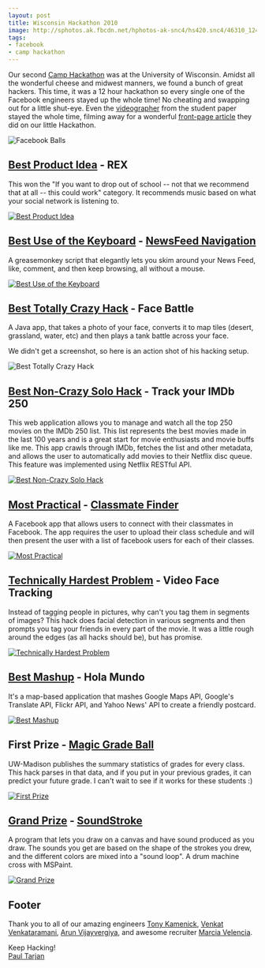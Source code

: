 ```yaml
---
layout: post
title: Wisconsin Hackathon 2010
image: http://sphotos.ak.fbcdn.net/hphotos-ak-snc4/hs420.snc4/46310_124198294296224_114869201895800_126993_2462153_n.jpg
tags:
- facebook
- camp hackathon
---
```

<style>
#post_content img {
  width: 600px;
  margin: auto;
  display: block;
}
</style>
Our second [Camp Hackathon](http://www.facebook.com/camphackathon) was at the University of Wisconsin. Amidst all the wonderful cheese and midwest manners, we found a bunch of great hackers. This time, it was a 12 hour hackathon so every single one of the Facebook engineers stayed up the whole time! No cheating and swapping out for a little shut-eye. Even the [videographer](http://www.facebook.com/adamparkzer) from the student paper stayed the whole time, filming away for a wonderful [front-page article](http://badgerherald.com/news/2010/09/19/uw_students_create_h.php) they did on our little Hackathon.

![Facebook Balls](http://sphotos.ak.fbcdn.net/hphotos-ak-ash2/hs335.ash2/61570_129446143771439_114869201895800_148590_1931986_n.jpg)


## [Best Product Idea](http://www.facebook.com/photo.php?pid=148622&id=114869201895800&ref=fbx_album) - REX

This won the "If you want to drop out of school -- not that we recommend that at all -- this could work" category. It recommends music based on what your social network is listening to.

[![Best Product Idea](https://mywebspace.wisc.edu/bjfritz2/public/RexScreenshot.png)](http://www.facebook.com/event.php?eid=150184801660041&v=wall&story_fbid=109685139090671)


## [Best Use of the Keyboard](http://www.facebook.com/photo.php?pid=148621&id=114869201895800) - [NewsFeed Navigation](http://dl.dropbox.com/u/4044504/Final%20Hack.user.js)

A greasemonkey script that elegantly lets you skim around your News Feed, like, comment, and then keep browsing, all without a mouse. 

[![Best Use of the Keyboard](http://dl.dropbox.com/u/4044504/screenshot.png)](http://www.facebook.com/event.php?eid=150184801660041&v=wall&story_fbid=161038120578860)


## [Best Totally Crazy Hack](http://www.facebook.com/photo.php?pid=148619&id=114869201895800) - Face Battle

A Java app, that takes a photo of your face, converts it to map tiles (desert, grassland, water, etc) and then plays a tank battle across your face.

We didn't get a screenshot, so here is an action shot of his hacking setup.

![Best Totally Crazy Hack](http://sphotos.ak.fbcdn.net/hphotos-ak-snc4/hs652.snc4/61245_129446027104784_114869201895800_148587_3470480_n.jpg)


## [Best Non-Crazy Solo Hack](http://www.facebook.com/photo.php?pid=148620&id=114869201895800) - Track your IMDb 250

This web application allows you to manage and watch all the top 250 movies on the IMDb 250 list. This list represents the best movies made in the last 100 years and is a great start for movie enthusiasts and movie buffs like me. This app crawls through IMDb, fetches the list and other metadata, and allows the user to automatically add movies to their Netflix disc queue. This feature was implemented using Netflix RESTful API.

[![Best Non-Crazy Solo Hack](https://mywebspace.wisc.edu/pdoshi/hackathon/wd250.PNG)](http://www.facebook.com/event.php?eid=150184801660041&v=wall&story_fbid=132131106834689&ref=mf)


## [Most Practical](http://www.facebook.com/photo.php?pid=148617&id=114869201895800) - [Classmate Finder](http://www.facebook.com/apps/application.php?id=161649433850197)

A Facebook app that allows users to connect with their classmates in Facebook. The app requires the user to upload their class schedule and will then present the user with a list of facebook users for each of their classes.

[![Most Practical](http://img4.imageshack.us/img4/4143/screenshot20100918at553.png)](http://www.facebook.com/event.php?eid=150184801660041&v=wall&story_fbid=159769494034802)


## [Technically Hardest Problem](http://www.facebook.com/photo.php?pid=148616&id=114869201895800) - Video Face Tracking

Instead of tagging people in pictures, why can't you tag them in segments of images? This hack does facial detection in various segments and then prompts you tag your friends in every part of the movie. It was a little rough around the edges (as all hacks should be), but has promise.

[![Technically Hardest Problem](http://zefrosnbrick.com/freezef/Screenshot.png)](http://www.facebook.com/event.php?eid=150184801660041&v=wall&story_fbid=127627770621846)


## [Best Mashup](http://www.facebook.com/photo.php?pid=148614&id=114869201895800) - Hola Mundo

It's a map-based application that mashes Google Maps API, Google's Translate API, Flickr API, and Yahoo News' API to create a friendly postcard.

[![Best Mashup](http://mattmueller.me/postcard.png)](http://www.facebook.com/event.php?eid=150184801660041&v=wall&story_fbid=118938944826045&ref=mf)


## First Prize - [Magic Grade Ball](http://crimson.scout.wisc.edu/projection/select.php)

UW-Madison publishes the summary statistics of grades for every class. This hack parses in that data, and if you put in your previous grades, it can predict your future grade. I can't wait to see if it works for these students :)

[![First Prize](http://crimson.scout.wisc.edu/projection/screenshot.png)](http://www.facebook.com/event.php?eid=150184801660041&v=wall&story_fbid=161614143852275&ref=mf)




## [Grand Prize](http://www.facebook.com/photo.php?pid=148628&id=114869201895800&ref=fbx_album) - [SoundStroke](http://pages.cs.wisc.edu/~mccardel/soundstroke/index.html)

A program that lets you draw on a canvas and have sound produced as you draw. The sounds you get are based on the shape of the strokes you drew, and the different colors are mixed into a "sound loop". A drum machine cross with MSPaint.

[![Grand Prize](http://i.imgur.com/WrxJa.png)](http://www.facebook.com/event.php?eid=150184801660041&v=wall&story_fbid=152354244795148&ref=mf)




## Footer

Thank you to all of our amazing engineers [Tony Kamenick](http://www.facebook.com/tkamenick), [Venkat Venkataramani](http://www.facebook.com/venkat), [Arun Vijayvergiya](http://www.facebook.com/arun), and awesome recruiter [Marcia Velencia](http://www.facebook.com/marcia).

Keep Hacking!<br/>
[Paul Tarjan](http://www.facebook.com/paul.tarjan)


